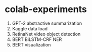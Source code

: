 # colab-experiments
1. GPT-2 abstractive summarization
1. Kaggle data load
1. RetinaNet video object detection
1. BERT BiLSTM-CRF NER
2. BERT visualization
